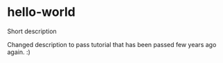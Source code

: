 # hello-world
Short description

Changed description to pass tutorial that has been passed few years ago again. :)
